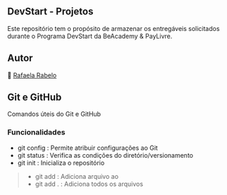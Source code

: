## DevStart - Projetos
Este repositório tem o propósito de armazenar os entregáveis solicitados durante o Programa DevStart da BeAcademy & PayLivre.

## Autor
👻 [Rafaela Rabelo](https://linkedin.com/in/rafaelarsouza)

## Git e GitHub
Comandos úteis do Git e GitHub
### Funcionalidades
- git config : Permite atribuir configurações ao Git
- git status : Verifica as condições do diretório/versionamento
- git init : Inicializa o repositório
> - git add : Adiciona arquivo ao 
> - git add . : Adiciona todos os arquivos
